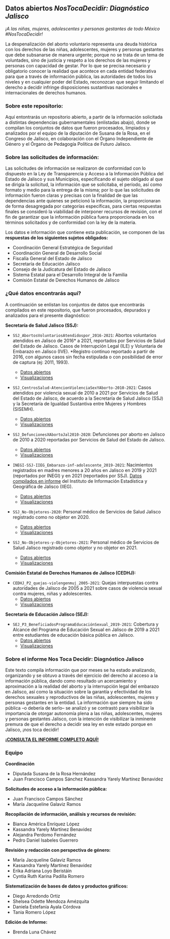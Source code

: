 ## Datos abiertos *NosTocaDecidir: Diagnóstico Jalisco*

*¡A las niñas, mujeres, adolescentes y personas gestantes de todo México #NosTocaDecidir!*

La despenalización del aborto voluntario representa una deuda histórica con los derechos de las niñas, adolescentes, mujeres y personas gestantes que debe subsanarse de manera urgente; porque no se trata de un tema de voluntades, sino de justicia y respeto a los derechos de las mujeres y personas con capacidad de gestar. Por lo que se precisa necesario y obligatorio conocer la realidad que acontece en cada entidad federativa para que a través de información pública, las autoridades de todos los niveles y en cualquier poder del Estado, reconozcan que seguir limitando el derecho a decidir infringe disposiciones sustantivas nacionales e internacionales de derechos humanos.

### Sobre este repositorio: 
Aquí entontrarás un repositorio abierto, a partir de la información solicitada a distintas dependencias gubernamentales (enlistadas abajo), donde se compilan los conjuntos de datos que fueron procesados, limpiados y analizados por el equipo de la diputación de Susana de la Rosa, en el Congreso de Jalisco, en colaboración con el Órgano Independiente de Género y el Órgano de Pedagogía Política de Futuro Jalisco.

### Sobre las solicitudes de información:
Las solicitudes de información se realizaron de conformidad con lo dispuesto en la Ley de Transparencia y Acceso a la Información Pública del Estado de Jalisco y sus Municipios, especificando el sujeto obligado al que se dirigía la solicitud, la información que se solicitaba, el período, así como formato y medio para la entrega de la misma; por lo que las solicitudes de información fueron claras y precisas con la finalidad de que las dependencias ante quienes se peticionó la información, la proporcionaran de forma desagregada por categorías específicas, para ciertas respuestas finales se consideró la viabilidad de interponer recursos de revisión, con el fin de garantizar que la información pública fuera proporcionada en los términos solicitados y de conformidad con la ley de la materia.

Los datos e información que contiene esta publicación, se componen de las **respuestas de los siguientes sujetos obligados:** 
- Coordinación General Estratégica de Seguridad
- Coordinación General de Desarrollo Social
- Fiscalía General del Estado de Jalisco
- Secretaría de Educación Jalisco
- Consejo de la Judicatura del Estado de Jalisco
- Sistema Estatal para el Desarrollo Integral de la Familia
- Comisión Estatal de Derechos Humanos de Jalisco

###  ¿Qué datos encontrarás aquí?
A continuación se enlistan los conjuntos de datos que encontrarás compilados en este repositorio, que fueron procesados, depurados y analizados para el presente diagnóstico:

 **Secretaría de Salud Jalisco (SSJ):**
 - `SSJ_AbortosVoluntariosAtendidospor_2016-2021`: 
Abortos voluntarios atendidos en Jalisco de 2016* a 2021, reportados por Servicios de Salud del Estado de Jalisco. Casos de Interrupción Legal (ILE) y Voluntaria de Embarazo en Jalisco (IVE).
*Registro continuo reportado a partir de 2016, con algunos casos sin fecha estipulada o con posibilidad de error de captura (ej: 2011, 1993).
	- [Datos abiertos](https://github.com/Futuro-Jalisco/datos-nostocadecidir/blob/main/datos/SSJ_AbortosVoluntariosAtendidospor_2016-2021_06.csv)
	- [Visualizaciones](https://public.tableau.com/views/SSJ_AbortosVoluntariosAtendidospor_02/SSJ_AbortosVoluntariosAtendidospor_02?:language=en-US&:display_count=n&:origin=viz_share_link) 

 - `SSJ_CentrosSalud-AtencionViolenciaSexYAborto-2010-2021`: Casos atendidos por violencia sexual de 2010 a 2021 por Servicios de Salud del Estado de Jalisco, de acuerdo a la Secretaría de Salud Jalisco (SSJ) y la Secretaría de Igualdad Sustantiva entre Mujeres y Hombres (SISEMH).
	- [Datos abiertos](https://github.com/Futuro-Jalisco/datos-nostocadecidir/blob/main/datos/SSJ_CentrosSalud-AtencionViolenciaSexYAborto-2010-2021_10.xlsx)
	- [Visualizaciones](https://public.tableau.com/views/SSJ_CentrosSalud-AtencionViolenciaSexYAborto2010-2021_02/CentrosSalud-AtencinViolenciaSexYAborto2010-2021_02-seleccion?:language=en-US&:display_count=n&:origin=viz_share_link)

 - `SSJ_DefuncionesXAbortoJal2010-2020`:
Defunciones por aborto en Jalisco de 2010 a 2020 reportadas por Servicios de Salud del Estado de Jalisco.
	- [Datos abiertos](https://github.com/Futuro-Jalisco/datos-nostocadecidir/blob/main/datos/SSJ_DefuncionesXAbortoJal2010-2020_01.csv)
	- [Visualizaciones](https://public.tableau.com/views/Salud_DefuncionesXAbortoJal2010-2020_01/Salud_DefuncionesXAbortoJal2010-2020_01?:language=en-US&:display_count=n&:origin=viz_share_link) 

 - `INEGI-SSJ-IIEG_Embarazo-inf-adolescente_2019-2021`:
Nacimientos registrados en madres menores a 20 años en Jalisco en 2019 y 2021 (reportados por INEGI) y en 2021 (reportados por SSJ). [Datos compilados en informe](https://iieg.gob.mx/ns/wp-content/uploads/2022/02/EmbarazoAdolescenteJalisco2010-2021.pdf) del Instituto de Información Estadística y Geográfica de Jalisco (IIEG).
	- [Datos abiertos](https://github.com/Futuro-Jalisco/datos-nostocadecidir/blob/main/datos/INEGI-SSJ-IIEG_Embarazo-inf-adolescente_2019-2021.csv)
	- [Visualizaciones](https://public.tableau.com/views/IIEG_Embarazo-inf-adolescente-menores20_2019-2021_01/Dashboard1?:language=en-US&:display_count=n&:origin=viz_share_link)

 - `SSJ_No-Objetores-2020`:
Personal médico de Servicios de Salud Jalisco registrado como no objetor en 2020.
	- [Datos abiertos](https://github.com/Futuro-Jalisco/datos-nostocadecidir/blob/main/datos/SSJ_No-Objetores-2020.csv)
	- [Visualizaciones](https://public.tableau.com/views/Igualdad_NoObjetoresConciencia2020/IgualdadSalud_NoObjetoresConciencia2020?:language=en-US&:display_count=n&:origin=viz_share_link) 

 - `SSJ_No-Objetores-y-Objetores-2021`:
Personal médico de Servicios de Salud Jalisco registrado como objetor y no objetor en 2021.
	- [Datos abiertos](https://github.com/Futuro-Jalisco/datos-nostocadecidir/blob/main/datos/SSJ_No-Objetores-y-Objetores-2021.csv)
	- [Visualizaciones](https://public.tableau.com/views/Igualdad_ObjetoresConciencia2021_01/Igualdad_ObjetoresConciencia2021?:language=en-US&:display_count=n&:origin=viz_share_link) 


 **Comisión Estatal de Derechos Humanos de Jalisco (CEDHJ):**
 - `CEDHJ_P2_quejas-violengenmuj_2005-2021`: 
Quejas interpuestas contra autoridades de Jalisco de 2005 a 2021 sobre casos de violencia sexual contra mujeres, niñas y adolescentes.
	- [Datos abiertos](https://github.com/Futuro-Jalisco/datos-nostocadecidir/blob/main/datos/CEDHJ_P2_quejas-violengenmuj_2005-2021_02.csv)
	- [Visualizaciones](https://public.tableau.com/views/CEDHJ_P2_quejas-violengenmuj_2005-2021_01/CEDHJ_P2_quejas-violengenmuj_2005-2021_01?:language=en-US&:display_count=n&:origin=viz_share_link) 

 **Secretaría de Educación Jalisco (SEJ):**
 - `SEJ_P3_BeneficiadosProgramaEducaciónSexual_2019-2021`: 
Cobertura y Alcance del Programa de Educación Sexual en Jalisco de 2019 a 2021 entre estudiantes de educación básica pública en Jalisco.
	- [Datos abiertos](https://github.com/Futuro-Jalisco/datos-nostocadecidir/blob/main/datos/SEJ_P3_BeneficiadosProgramaEducaci%C3%B3nSexual_2019-2021_02.csv)
	- [Visualizaciones](https://public.tableau.com/views/SEP_P3_BeneficiadosProgramaEducacinSexual/SEP_P3_BeneficiadosProgramaEducacinSexual_01?:language=en-US&:display_count=n&:origin=viz_share_link)

### Sobre el informe Nos Toca Decidir: Diagnóstico Jalisco 
Este texto compila información que por meses se ha estado analizando, organizando y se obtuvo a través del ejercicio del derecho al acceso a la información pública, dando como resultado un acercamiento y aproximación a la realidad del aborto y la interrupción legal del embarazo en Jalisco, así como la situación sobre la garantía y efectividad de los derechos sexuales y reproductivos de las niñas, adolescentes, mujeres y personas gestantes en la entidad. La información que siempre ha sido pública –o debería de serlo– se analizó y se contrastó para visibilizar la importancia de otorgar autonomía plena a las niñas, adolescentes, mujeres y personas gestantes Jalisco, con la intención de visibilizar la inminente premura de que el derecho a decidir sea ley en este estado porque en Jalisco, ¡nos toca decidir!

[**¡CONSULTA EL INFORME COMPLETO AQUÍ!**](https://susanadelarosa.mx/encuentronacionalderechoadecidir-copy)
  

### Equipo
**Coordinación**
- Diputada Susana de la Rosa Hernández
- Juan Francisco Campos Sánchez Kassandra Yarely Martínez Benavidez

**Solicitudes de acceso a la información pública:**
- Juan Francisco Campos Sánchez
- María Jacqueline Galaviz Ramos  

**Recopilación de información, análisis y recursos de revisión:**
- Bianca América Enríquez López
- Kassandra Yarely Martínez Benavidez
- Alejandra Perdomo Fernández
- Pedro Daniel Isabeles Guerrero

**Revisión y redacción con perspectiva de género:**
- María Jacqueline Galaviz Ramos
- Kassandra Yarely Martínez Benavidez
- Erika Adriana Loyo Beristáin
- Cyntia Ruth Karina Padilla Romero

**Sistematización de bases de datos y productos gráficos:**
- Diego Arredondo Ortiz
- Shelsea Odette Mendoza Amézquita
- Daniela Estefanía Ayala Córdova
- Tania Romero López  

**Edición de Informe:**
- Brenda Luna Chávez